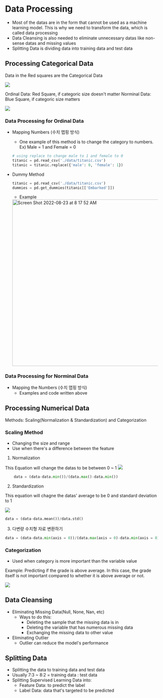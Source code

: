 # Data Processing

* Most of the datas are in the form that cannot be used as a machine learning model. This is why we need to transform the data, which is called data processing
* Data Cleansing is also needed to eliminate unnecessary datas like non-sense datas and missing values
* Splitting Data is dividing data into training data and test data


## Processing Categorical Data

Data in the Red squares are the Categorical Data

![](https://user-images.githubusercontent.com/93812258/186034238-249cbb01-6ba7-4ead-a7c7-3ee7e23c6f38.png)

Ordinal Data: Red Square, if categoric size doesn't matter
Norminal Data: Blue Square, if categoric size matters

![](https://user-images.githubusercontent.com/93812258/186034581-b5e9deb5-7508-475c-b204-4fca335bb064.png)

### Data Processing for Ordinal Data
* Mapping Numbers (수치 맵핑 방식)
  * One example of this method is to change the category to numbers. Ex) Male = 1 and Female = 0
  ```python
  # using replace to change male to 1 and female to 0
  titanic = pd.read_csv('./data/titanic.csv')
  titanic = titanic.replace({'male': 0, 'female': 1})
  ```
* Dummy Method
  
  ```python
  titanic = pd.read_csv('./data/titanic.csv')
  dummies = pd.get_dummies(titanic[['Embarked']])
  ```
  
  * Example
  ![]()
  <img width="547" alt="Screen Shot 2022-08-23 at 8 17 52 AM" src="https://user-images.githubusercontent.com/93812258/186036058-45ab51f6-a816-4b65-97fc-5a3aceabee72.png">

### Data Processing for Norminal Data
* Mapping the Numbers (수치 맵핑 방식)
  * Examples and code written above

## Processing Numerical Data

Methods: Scaling(Normalization & Standardization) and Categorization

### Scaling Method
* Changing the size and range
* Use when there's a difference between the feature

1. Normalization

This Equation will change the datas to be between 0 ~ 1
![](https://user-images.githubusercontent.com/93812258/186038282-7176ab03-8199-4ecb-9b25-b74f6df30a1a.png)

```python
    data = (data-data.min())/(data.max()-data.min())
```

 2. Standardization
 
 This equation will chagne the datas' average to be 0 and standard deviation to 1
 
 ![](https://user-images.githubusercontent.com/93812258/186039239-f378d77c-1195-47c1-8900-221342df785d.png)
 
```python
data = (data-data.mean())/data.std()
```

3. 다변량 수치형 자료 변환하기
```python
data = (data-data.min(axis = 0))/(data.max(axis = 0)-data.min(axis = 0))
```

 ### Categorization
 * Used when category is more important than the variable value

Example: Predicting if the grade is above average. In this case, the grade itself is not important compared to whether it is above average or not.

![](https://user-images.githubusercontent.com/93812258/186039527-e4696dc2-b755-44f2-94aa-3867e3b98ca2.png)

## Data Cleansing
* Eliminating Missing Data(Null, None, Nan, etc)
  * Ways to do this:
    * Deleting the sample that the missing data is in
    * Deleting the variable that has numerous missing data
    * Exchanging the missing data to other value
* Eliminating Outlier
  * Outlier can reduce the model's performance


## Splitting Data
* Splitting the data to training data and test data
* Usually 7:3 ~ 8:2 = training data : test data
* Splitting Supervised Learning Data into:
  * Feature Data: to predict the label
  * Label Data: data that's targeted to be predicted
